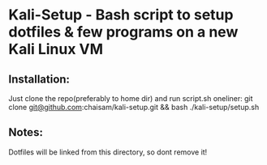# Kali-Setup - Bash script to setup dotfiles & few programs on a new Kali Linux VM
## Installation:
Just clone the repo(preferably to home dir) and run script.sh
oneliner:
git clone git@github.com:chaisam/kali-setup.git && bash ./kali-setup/setup.sh


## Notes:
Dotfiles will be linked from this directory, so dont remove it!


